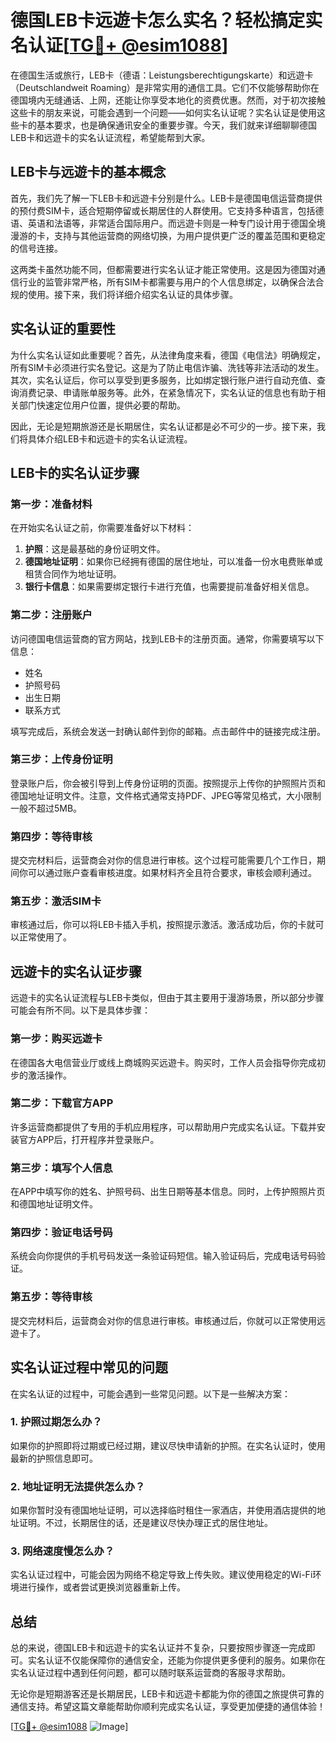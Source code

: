 # 德国LEB卡远遊卡怎么实名？轻松搞定实名认证[[TG💪+ @esim1088](https://t.me/s/esim1088)]

在德国生活或旅行，LEB卡（德语：Leistungsberechtigungskarte）和远遊卡（Deutschlandweit Roaming）是非常实用的通信工具。它们不仅能够帮助你在德国境内无缝通话、上网，还能让你享受本地化的资费优惠。然而，对于初次接触这些卡的朋友来说，可能会遇到一个问题——如何实名认证呢？实名认证是使用这些卡的基本要求，也是确保通讯安全的重要步骤。今天，我们就来详细聊聊德国LEB卡和远遊卡的实名认证流程，希望能帮到大家。

## LEB卡与远遊卡的基本概念

首先，我们先了解一下LEB卡和远遊卡分别是什么。LEB卡是德国电信运营商提供的预付费SIM卡，适合短期停留或长期居住的人群使用。它支持多种语言，包括德语、英语和法语等，非常适合国际用户。而远遊卡则是一种专门设计用于德国全境漫游的卡，支持与其他运营商的网络切换，为用户提供更广泛的覆盖范围和更稳定的信号连接。

这两类卡虽然功能不同，但都需要进行实名认证才能正常使用。这是因为德国对通信行业的监管非常严格，所有SIM卡都需要与用户的个人信息绑定，以确保合法合规的使用。接下来，我们将详细介绍实名认证的具体步骤。

## 实名认证的重要性

为什么实名认证如此重要呢？首先，从法律角度来看，德国《电信法》明确规定，所有SIM卡必须进行实名登记。这是为了防止电信诈骗、洗钱等非法活动的发生。其次，实名认证后，你可以享受到更多服务，比如绑定银行账户进行自动充值、查询消费记录、申请账单服务等。此外，在紧急情况下，实名认证的信息也有助于相关部门快速定位用户位置，提供必要的帮助。

因此，无论是短期旅游还是长期居住，实名认证都是必不可少的一步。接下来，我们将具体介绍LEB卡和远遊卡的实名认证流程。

## LEB卡的实名认证步骤

### 第一步：准备材料

在开始实名认证之前，你需要准备好以下材料：

1. **护照**：这是最基础的身份证明文件。
2. **德国地址证明**：如果你已经拥有德国的居住地址，可以准备一份水电费账单或租赁合同作为地址证明。
3. **银行卡信息**：如果需要绑定银行卡进行充值，也需要提前准备好相关信息。

### 第二步：注册账户

访问德国电信运营商的官方网站，找到LEB卡的注册页面。通常，你需要填写以下信息：

- 姓名
- 护照号码
- 出生日期
- 联系方式

填写完成后，系统会发送一封确认邮件到你的邮箱。点击邮件中的链接完成注册。

### 第三步：上传身份证明

登录账户后，你会被引导到上传身份证明的页面。按照提示上传你的护照照片页和德国地址证明文件。注意，文件格式通常支持PDF、JPEG等常见格式，大小限制一般不超过5MB。

### 第四步：等待审核

提交完材料后，运营商会对你的信息进行审核。这个过程可能需要几个工作日，期间你可以通过账户查看审核进度。如果材料齐全且符合要求，审核会顺利通过。

### 第五步：激活SIM卡

审核通过后，你可以将LEB卡插入手机，按照提示激活。激活成功后，你的卡就可以正常使用了。

## 远遊卡的实名认证步骤

远遊卡的实名认证流程与LEB卡类似，但由于其主要用于漫游场景，所以部分步骤可能会有所不同。以下是具体步骤：

### 第一步：购买远遊卡

在德国各大电信营业厅或线上商城购买远遊卡。购买时，工作人员会指导你完成初步的激活操作。

### 第二步：下载官方APP

许多运营商都提供了专用的手机应用程序，可以帮助用户完成实名认证。下载并安装官方APP后，打开程序并登录账户。

### 第三步：填写个人信息

在APP中填写你的姓名、护照号码、出生日期等基本信息。同时，上传护照照片页和德国地址证明文件。

### 第四步：验证电话号码

系统会向你提供的手机号码发送一条验证码短信。输入验证码后，完成电话号码验证。

### 第五步：等待审核

提交完材料后，运营商会对你的信息进行审核。审核通过后，你就可以正常使用远遊卡了。

## 实名认证过程中常见的问题

在实名认证的过程中，可能会遇到一些常见问题。以下是一些解决方案：

### 1. 护照过期怎么办？

如果你的护照即将过期或已经过期，建议尽快申请新的护照。在实名认证时，使用最新的护照信息即可。

### 2. 地址证明无法提供怎么办？

如果你暂时没有德国地址证明，可以选择临时租住一家酒店，并使用酒店提供的地址证明。不过，长期居住的话，还是建议尽快办理正式的居住地址。

### 3. 网络速度慢怎么办？

实名认证过程中，可能会因为网络不稳定导致上传失败。建议使用稳定的Wi-Fi环境进行操作，或者尝试更换浏览器重新上传。

## 总结

总的来说，德国LEB卡和远遊卡的实名认证并不复杂，只要按照步骤逐一完成即可。实名认证不仅能保障你的通信安全，还能为你提供更多便利的服务。如果你在实名认证过程中遇到任何问题，都可以随时联系运营商的客服寻求帮助。

无论你是短期游客还是长期居民，LEB卡和远遊卡都能为你的德国之旅提供可靠的通信支持。希望这篇文章能帮助你顺利完成实名认证，享受更加便捷的通信体验！

[[TG💪+ @esim1088](https://t.me/s/esim1088) ![Image](https://i.postimg.cc/4NQfJmqS/Snipaste-2025-05-13-00-14-12.png)]